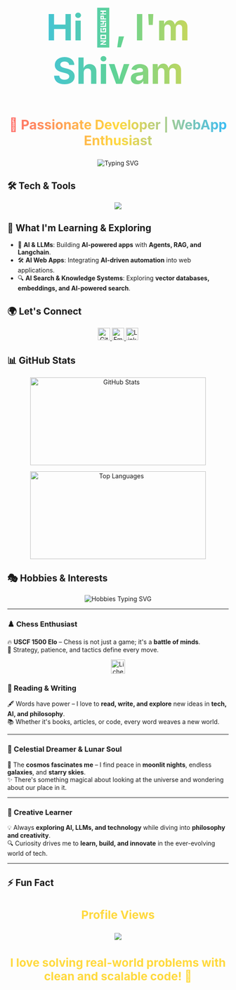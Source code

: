<h1 align="center" style="font-size: 82px; font-weight: bold; background: linear-gradient(90deg, #36BCF7, #60D394, #FFD93D); -webkit-background-clip: text; color: transparent;">
  Hi 👋, I'm Shivam
</h1>

<h2 align="center" style="font-size: 30px; font-weight: bold; background: linear-gradient(90deg, #FF6B6B, #FFD93D, #36BCF7); -webkit-background-clip: text; color: transparent;">
  🚀 Passionate Developer | WebApp Enthusiast
</h2>

<p align="center">
  <img src="https://readme-typing-svg.herokuapp.com?font=Fira+Sans&weight=700&size=26&pause=1000&color=36BCF7&center=true&vCenter=true&width=600&lines=Full-Stack+Web+Developer;React+%7C+JavaScript+%7C+Node.js;Building+AI-Powered+WebApps;Exploring+RAG+%7C+LLMs+%7C+AI+Agents;Open+to+Collaboration+%F0%9F%9A%80" alt="Typing SVG" />
</p>

## 🛠️ Tech & Tools  

<p align="center">
  <img src="https://skillicons.dev/icons?i=js,ts,react,next,nodejs,express,mongodb,vite,tailwind,sass,postman" />
</p>

## 🌱 What I'm Learning & Exploring  
- 🤖 **AI & LLMs**: Building **AI-powered apps** with **Agents, RAG, and Langchain**.  
- 🛠️ **AI Web Apps**: Integrating **AI-driven automation** into web applications.  
- 🔍 **AI Search & Knowledge Systems**: Exploring **vector databases, embeddings, and AI-powered search**.  


## 🌍 Let's Connect  

<p align="center">
  <a href="https://github.com/black-sheepp">
    <img src="https://img.shields.io/github/followers/black-sheepp?label=GitHub&style=social" height="28" alt="GitHub Followers" />
  </a>
  <a href="mailto:shivamguptanitw@gmail.com">
    <img src="https://img.shields.io/badge/Email-%23D14836.svg?style=for-the-badge&logo=gmail&logoColor=white" height="28" alt="Email" />
  </a>
  <a href="https://www.linkedin.com/in/gshivam1/">
    <img src="https://img.shields.io/badge/LinkedIn-%230077B5.svg?style=for-the-badge&logo=linkedin&logoColor=white" height="28" alt="LinkedIn" />
  </a>
</p>



## 📊 GitHub Stats  

<p align="center">
  <img src="https://github-readme-stats.vercel.app/api?username=black-sheepp&theme=blue-green&show_icons=true&hide_border=true&count_private=true" width="400" height="200" alt="GitHub Stats" />
</p>

<p align="center">
  <img src="https://github-readme-stats.vercel.app/api/top-langs/?username=black-sheepp&theme=blue-green&show_icons=true&hide_border=true&layout=compact" width="400" height="200" alt="Top Languages" />
</p>



## 🎭 Hobbies & Interests  

<p align="center">
  <img src="https://readme-typing-svg.herokuapp.com?font=Fira+Sans&size=30&pause=1000&color=fff75e&center=true&vCenter=true&width=900&lines=%E2%99%9F+Chess+%7C+Tactical+Mind+%E2%80%93+USCF+1500+Elo;📖+Reading+%26+Writing+%7C+Words+Weave+Worlds;🌌+Celestial+Dreamer+%7C+Lunar+Soul+%7C+Cosmic+Explorer;🚀+Creative+Learner+%7C+Tech%2C+AI%2C+Philosophy+Seeker" alt="Hobbies Typing SVG" />
</p>

---



### ♟️ Chess Enthusiast  
🔥 **USCF 1500 Elo** – Chess is not just a game; it's a **battle of minds**.  
🧠 Strategy, patience, and tactics define every move. 

<p align="center">
  <a href="https://lichess.org/@/shivam888500">
    <img src="https://img.shields.io/badge/Lichess-100000?style=for-the-badge&logo=lichess&logoColor=white" height="32" alt="Lichess Profile" />
  </a>
</p>



### 📖 Reading & Writing  
🖋️ Words have power – I love to **read, write, and explore** new ideas in **tech, AI, and philosophy**.  
📚 Whether it's books, articles, or code, every word weaves a new world.  

---

### 🌙 Celestial Dreamer & Lunar Soul  
🔭 The **cosmos fascinates me** – I find peace in **moonlit nights**, endless **galaxies**, and **starry skies**.  
✨ There's something magical about looking at the universe and wondering about our place in it.  

---

### 🚀 Creative Learner  
💡 Always **exploring AI, LLMs, and technology** while diving into **philosophy and creativity**.  
🔍 Curiosity drives me to **learn, build, and innovate** in the ever-evolving world of tech.  

---

## ⚡ Fun Fact  

<h3 align="center" style="font-size: 26px; font-weight: bold; color: #FFD93D;">Profile Views</h3>

<p align="center">
  <img src="https://komarev.com/ghpvc/?username=black-sheepp&color=brightgreen&style=flat-square" />
</p>

<h3 align="center" style="font-size: 26px; font-weight: bold; color: #FFD93D;">
  I love solving real-world problems with clean and scalable code! 🚀
</h3>
